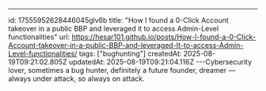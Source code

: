 ---
id: 17555952628446045glv6b
title: "How I found a 0-Click Account takeover in a public BBP and leveraged it to access Admin-Level functionalities"
url: https://hesar101.github.io/posts/How-I-found-a-0-Click-Account-takeover-in-a-public-BBP-and-leveraged-It-to-access-Admin-Level-functionalities/
tags: ["bughunting"]
createdAt: 2025-08-19T09:21:02.805Z
updatedAt: 2025-08-19T09:21:04.116Z
---Cybersecurity lover, sometimes a bug hunter, definitely a future founder, dreamer — always under attack, so always on attack.
